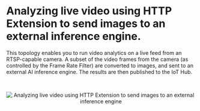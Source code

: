 # Analyzing live video using HTTP Extension to send images to an external inference engine.   

This topology enables you to run video analytics on a live feed from an RTSP-capable camera. A subset of the video frames from the camera (as controlled by the Frame Rate Filter) are converted to images, and sent to an external AI inference engine. The results are then published to the IoT Hub.

<br>
<p align="center">
  <img src="./topology.png" title="Analyzing live video using HTTP Extension to send images to an external inference engine"/>
</p>
<br>
